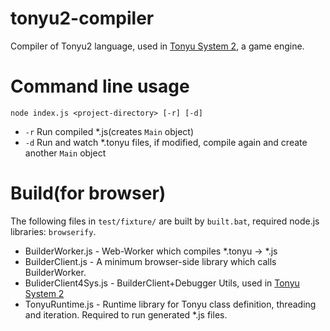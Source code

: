 # tonyu2-compiler
Compiler of Tonyu2 language, used in [Tonyu System 2](https://github.com/hoge1e3/Tonyu2), a game engine.

# Command line usage

~~~
node index.js <project-directory> [-r] [-d]
~~~
- `-r` Run compiled *.js(creates `Main` object)
- `-d` Run and watch *.tonyu files, if modified, compile again and create another `Main` object

# Build(for browser)

The following files in `test/fixture/` are built by `built.bat`, required node.js libraries: `browserify`.

- BuilderWorker.js - Web-Worker which compiles *.tonyu -> *.js
- BuilderClient.js - A minimum browser-side library which calls BuilderWorker.
- BuliderClient4Sys.js - BuilderClient+Debugger Utils, used in [Tonyu System 2](https://github.com/hoge1e3/Tonyu2)
- TonyuRuntime.js - Runtime library for Tonyu class definition, threading and iteration. Required to run generated *.js files.
